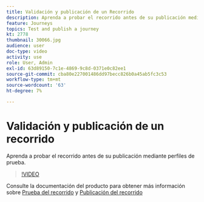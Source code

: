 ```yaml
---
title: Validación y publicación de un Recorrido
description: Aprenda a probar el recorrido antes de su publicación mediante perfiles de prueba.
feature: Journeys
topics: Test and publish a journey
kt: 2778
thumbnail: 30066.jpg
audience: user
doc-type: video
activity: use
role: User, Admin
exl-id: 63d89150-7c1e-4869-9c8d-0371e0c82ee1
source-git-commit: cba80e227001486dd97becc826b0a45ab5fc3c53
workflow-type: tm+mt
source-wordcount: '63'
ht-degree: 7%

---
```


# Validación y publicación de un recorrido

Aprenda a probar el recorrido antes de su publicación mediante perfiles de prueba.

>[!VIDEO](https://video.tv.adobe.com/v/30066?quality=12&learn=on)

Consulte la documentación del producto para obtener más información sobre [Prueba del recorrido](https://experienceleague.adobe.com/docs/journeys/using/building-journeys/testing-the-journey.html)
y [Publicación del recorrido](https://experienceleague.adobe.com/docs/journeys/using/building-journeys/publishing-the-journey.html)
